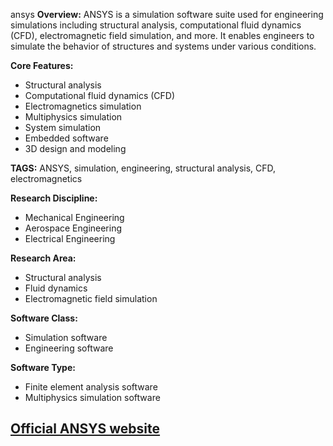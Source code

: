 ansys
**Overview:**
ANSYS is a simulation software suite used for engineering simulations including structural analysis, computational fluid dynamics (CFD), electromagnetic field simulation, and more. It enables engineers to simulate the behavior of structures and systems under various conditions.

**Core Features:**
- Structural analysis
- Computational fluid dynamics (CFD)
- Electromagnetics simulation
- Multiphysics simulation
- System simulation
- Embedded software
- 3D design and modeling

**TAGS:**
ANSYS, simulation, engineering, structural analysis, CFD, electromagnetics

**Research Discipline:**
- Mechanical Engineering
- Aerospace Engineering
- Electrical Engineering

**Research Area:**
- Structural analysis
- Fluid dynamics
- Electromagnetic field simulation

**Software Class:**
- Simulation software
- Engineering software

**Software Type:**
- Finite element analysis software
- Multiphysics simulation software

[Official ANSYS website](https://www.ansys.com/)
--------------------------------------
